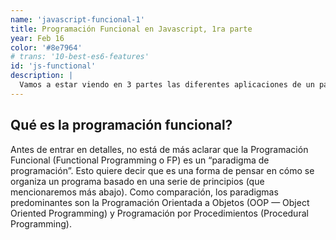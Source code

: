 ```yaml
---
name: 'javascript-funcional-1'
title: Programación Funcional en Javascript, 1ra parte
year: Feb 16
color: '#8e7964'
# trans: '10-best-es6-features'
id: 'js-functional'
description: |
  Vamos a estar viendo en 3 partes las diferentes aplicaciones de un paradigma de programación como es la programación funcional aplicado a javascript.
---
```


## Qué es la programación funcional?

Antes de entrar en detalles, no está de más aclarar que la Programación Funcional (Functional Programming o FP) es un “paradigma de programación”. Esto quiere decir que es una forma de pensar en cómo se organiza un programa basado en una serie de principios (que mencionaremos más abajo). Como comparación, los paradigmas predominantes son la Programación Orientada a Objetos (OOP — Object Oriented Programming) y Programación por Procedimientos (Procedural Programming).